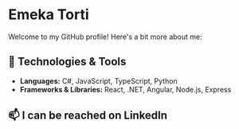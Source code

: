 # Emeka Torti

Welcome to my GitHub profile! Here's a bit more about me:

## 🔧 Technologies & Tools

- **Languages:** C#, JavaScript, TypeScript, Python
- **Frameworks & Libraries:** React, .NET, Angular, Node.js, Express 

## 📫 I can be reached on LinkedIn
